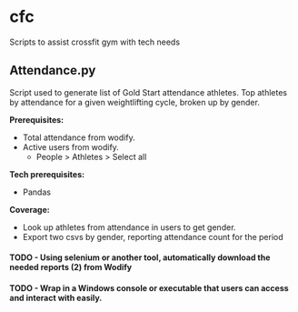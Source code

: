 # cfc
Scripts to assist crossfit gym with tech needs

## Attendance.py

Script used to generate list of Gold Start attendance athletes. 
Top athletes by attendance for a given weightlifting cycle, broken up by gender.

**Prerequisites:**

- Total attendance from wodify.
- Active users from wodify.
  - People > Athletes > Select all

**Tech prerequisites:**
- Pandas

**Coverage:**

- Look up athletes from attendance in users to get gender.
- Export two csvs by gender, reporting attendance count for the period

#### TODO - Using selenium or another tool, automatically download the needed reports (2) from Wodify
#### TODO - Wrap in a Windows console or executable that users can access and interact with easily. 